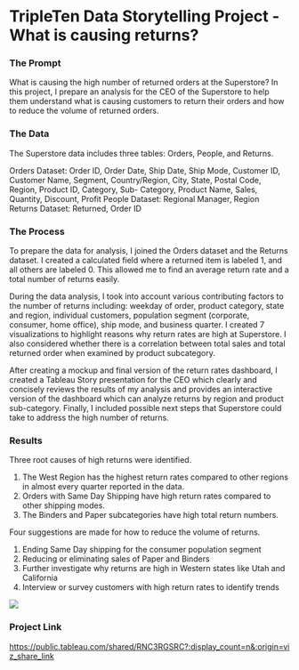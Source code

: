 # TripleTen Data Storytelling Project - What is causing returns?

### The Prompt
What is causing the high number of returned orders at the Superstore? In this project, I prepare an analysis for the CEO of the Superstore to help them understand what is causing customers to return their orders and how to reduce the volume of returned orders. 

### The Data
The Superstore data includes three tables: Orders, People, and Returns. 

Orders Dataset:   Order ID, Order Date, Ship Date, Ship Mode, Customer ID, Customer Name, Segment, Country/Region, City, State, Postal Code, Region, Product ID, Category, Sub-      Category, Product Name, Sales, Quantity, Discount, Profit
People Dataset: Regional Manager, Region
Returns Dataset: Returned, Order ID
  
### The Process
To prepare the data for analysis, I joined the Orders dataset and the Returns dataset. I created a calculated field where a returned item is labeled 1, and all others are labeled 0. This allowed me to find an average return rate and a total number of returns easily. 

During the data analysis, I took into account various contributing factors to the number of returns including: weekday of order, product category, state and region, individual customers, population segment (corporate, consumer, home office), ship mode, and business quarter. I created 7 visualizations to highlight reasons why return rates are high at Superstore. I also considered whether there is a correlation between total sales and total returned order when examined by product subcategory.

After creating a mockup and final version of the return rates dashboard, I created a Tableau Story presentation for the CEO which clearly and concisely reviews the results of my analysis and provides an interactive version of the dashboard which can analyze returns by region and product sub-category. Finally, I included possible next steps that Superstore could take to address the high number of returns.

### Results
Three root causes of high returns were identified. 
  1. The West Region has the highest return rates compared to other regions in almost every quarter reported in the data. 
  2. Orders with Same Day Shipping have high return rates compared to other shipping modes.
  3. The Binders and Paper subcategories have high total return numbers. 

Four suggestions are made for how to reduce the volume of returns.
  1. Ending Same Day shipping for the consumer population segment
  2. Reducing or eliminating sales of Paper and Binders
  3. Further investigate why returns are high in Western states like Utah and California
  4. Interview or survey customers with high return rates to identify trends

<div class='tableauPlaceholder' id='viz1740425348998' style='position: relative'><noscript><a href='#'><img alt=' ' src='https:&#47;&#47;public.tableau.com&#47;static&#47;images&#47;RN&#47;RNC3RGSRC&#47;1_rss.png' style='border: none' /></a></noscript><object class='tableauViz'  style='display:none;'><param name='host_url' value='https%3A%2F%2Fpublic.tableau.com%2F' /> <param name='embed_code_version' value='3' /> <param name='path' value='shared&#47;RNC3RGSRC' /> <param name='toolbar' value='yes' /><param name='static_image' value='https:&#47;&#47;public.tableau.com&#47;static&#47;images&#47;RN&#47;RNC3RGSRC&#47;1.png' /> <param name='animate_transition' value='yes' /><param name='display_static_image' value='yes' /><param name='display_spinner' value='yes' /><param name='display_overlay' value='yes' /><param name='display_count' value='yes' /><param name='language' value='en-US' /></object></div>                <script type='text/javascript'>                    var divElement = document.getElementById('viz1740425348998');                    var vizElement = divElement.getElementsByTagName('object')[0];                    vizElement.style.width='1024px';vizElement.style.height='818px';                    var scriptElement = document.createElement('script');                    scriptElement.src = 'https://public.tableau.com/javascripts/api/viz_v1.js';                    vizElement.parentNode.insertBefore(scriptElement, vizElement);                </script>

### Project Link
https://public.tableau.com/shared/RNC3RGSRC?:display_count=n&:origin=viz_share_link
